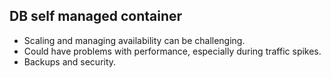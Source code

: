 ## DB self managed container
  - Scaling and managing availability can be challenging.
  - Could have problems with performance, especially during traffic spikes.
  - Backups and security.